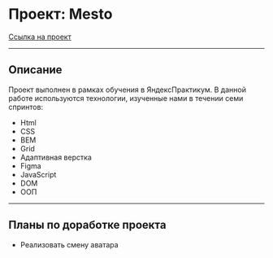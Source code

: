 # Проект: Mesto

[Ссылка на проект](https://dzoric1.github.io/mesto/)

---

## Описание

Проект выполнен в рамках обучения в ЯндексПрактикум. В данной работе используются технологии, изученные нами в течении семи спринтов:

* Html
* CSS
* BEM
* Grid
* Адаптивная верстка
* Figma
* JavaScript
* DOM
* ООП
---

## Планы по доработке проекта

* Реализовать смену аватара
